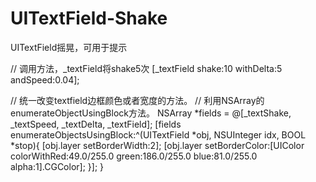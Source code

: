 UITextField-Shake
=================

UITextField摇晃，可用于提示


// 调用方法，_textField将shake5次
    [_textField shake:10 withDelta:5 andSpeed:0.04];


// 统一改变textfield边框颜色或者宽度的方法。
// 利用NSArray的enumerateObjectUsingBlock方法。
NSArray *fields = @[_textShake, _textSpeed, _textDelta, _textField];
    [fields enumerateObjectsUsingBlock:^(UITextField *obj, NSUInteger idx, BOOL *stop){
        [obj.layer setBorderWidth:2];
        [obj.layer setBorderColor:[UIColor colorWithRed:49.0/255.0 green:186.0/255.0 blue:81.0/255.0 alpha:1].CGColor];
    }];
}
